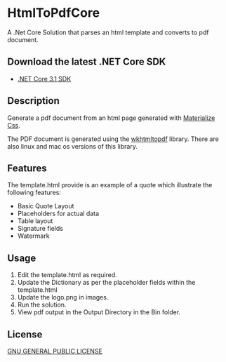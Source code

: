 # HtmlToPdfCore
A .Net Core Solution that parses an html template and converts to pdf document.

## Download the latest .NET Core SDK

* [.NET Core 3.1 SDK](release-notes/3.1/README.md)

## Description

Generate a pdf document from an html page generated with [Materialize Css](https://materializecss.com/). 

The PDF document is generated using the [wkhtmltopdf](https://wkhtmltopdf.org/) library. There are also linux and mac os versions of this library.

## Features

The template.html provide is an example of a quote which illustrate the following features:
- Basic Quote Layout
- Placeholders for actual data
- Table layout
- Signature fields
- Watermark

## Usage

1. Edit the template.html as required.
2. Update the Dictionary as per the placeholder fields within the template.html
3. Update the logo.png in images.
4. Run the solution.
5. View pdf output in the Output Directory in the Bin folder.

## License

[GNU GENERAL PUBLIC LICENSE](LICENSE)
